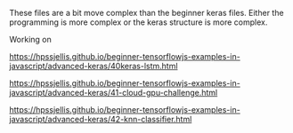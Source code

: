 These files are a bit move complex than the beginner keras files. Either the programming is more complex or the keras structure is more complex.


Working on

https://hpssjellis.github.io/beginner-tensorflowjs-examples-in-javascript/advanced-keras/40keras-lstm.html



https://hpssjellis.github.io/beginner-tensorflowjs-examples-in-javascript/advanced-keras/41-cloud-gpu-challenge.html



https://hpssjellis.github.io/beginner-tensorflowjs-examples-in-javascript/advanced-keras/42-knn-classifier.html





